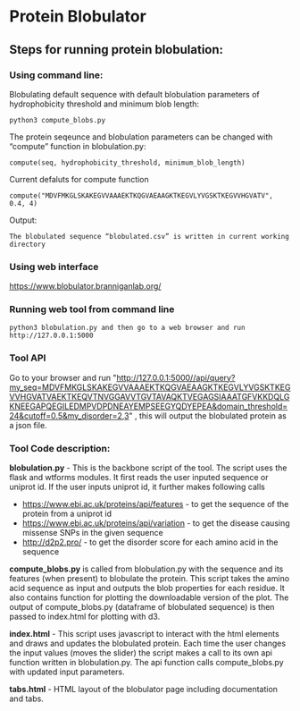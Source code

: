 # Protein Blobulator



## Steps for running protein blobulation:

### Using command line:

Blobulating default sequence with default blobulation parameters of hydrophobicity threshold and minimum blob length:
```
python3 compute_blobs.py
```
The protein seqeunce and blobulation parameters can be changed with “compute” function in blobulation.py:
```
compute(seq, hydrophobicity_threshold, minimum_blob_length)
```
Current defaluts for compute function

```
compute("MDVFMKGLSKAKEGVVAAAEKTKQGVAEAAGKTKEGVLYVGSKTKEGVVHGVATV", 0.4, 4)
```

Output:
```
The blobulated sequence “blobulated.csv” is written in current working directory
```
### Using web interface 

https://www.blobulator.branniganlab.org/

### Running web tool from command line

```
python3 blobulation.py and then go to a web browser and run  http://127.0.0.1:5000
```

### Tool API

Go to your browser and run "http://127.0.0.1:5000//api/query?my_seq=MDVFMKGLSKAKEGVVAAAEKTKQGVAEAAGKTKEGVLYVGSKTKEGVVHGVATVAEKTKEQVTNVGGAVVTGVTAVAQKTVEGAGSIAAATGFVKKDQLGKNEEGAPQEGILEDMPVDPDNEAYEMPSEEGYQDYEPEA&domain_threshold=24&cutoff=0.5&my_disorder=2,3" , this will output the blobulated protein as a json file.

### Tool Code description:

**blobulation.py** - This is the backbone script of the tool. 
The script uses the flask and wtforms modules. 
It first reads the user inputed sequence or uniprot id. 
If the user inputs uniprot id, it further makes following calls
  - https://www.ebi.ac.uk/proteins/api/features - to get the sequence of the protein from a uniprot id
  - https://www.ebi.ac.uk/proteins/api/variation - to get the disease causing missense SNPs in the given sequence
  - http://d2p2.pro/ - to get the disorder score for each amino acid in the sequence 

**compute_blobs.py** is called from blobulation.py with the sequence and its features (when present) to blobulate the protein. This script takes the amino acid sequence as input and outputs the blob properties for each residue. It also contains function for plotting the downloadable version of the plot.
The output of compute_blobs.py (dataframe of blobulated sequence) is then passed to index.html for plotting with d3. 

**index.html** - This script uses javascript to interact with the html elements and draws and updates the blobulated protein. Each time the user changes the input values (moves the slider) the script makes a call to its own api function written in blobulation.py. The api function calls compute_blobs.py with updated input parameters.

**tabs.html** - HTML layout of the blobulator page including documentation and tabs.
